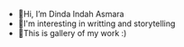 - 👋Hi, I’m Dinda Indah Asmara
- 👀I'm interesting in writting and storytelling
- 🌿This is gallery of my work :)
<!---
dindain/dindain is a ✨ special ✨ repository because its `README.md` (this file) appears on your GitHub profile.
You can click the Preview link to take a look at your changes.
--->
